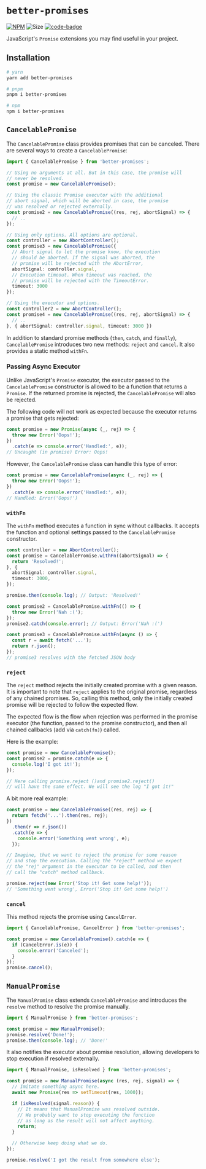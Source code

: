 # `better-promises`

[code-badge]: https://img.shields.io/badge/source-black?logo=github

[link]: https://github.com/heyqbnk/better-promises/tree/master

[npm-link]: https://npmjs.com/package/better-promises

[npm-badge]: https://img.shields.io/npm/v/better-promises?logo=npm

[size-badge]: https://img.shields.io/bundlephobia/minzip/better-promises

[![NPM][npm-badge]][npm-link]
![Size][size-badge]
[![code-badge]][link]

JavaScript's `Promise` extensions you may find useful in your project.

## Installation

```bash
# yarn
yarn add better-promises

# pnpm
pnpm i better-promises

# npm
npm i better-promises
```

## `CancelablePromise`

The `CancelablePromise` class provides promises that can be canceled. There are several ways to
create a `CancelablePromise`:

```ts
import { CancelablePromise } from 'better-promises';

// Using no arguments at all. But in this case, the promise will
// never be resolved. 
const promise = new CancelablePromise();

// Using the classic Promise executor with the additional
// abort signal, which will be aborted in case, the promise
// was resolved or rejected externally.
const promise2 = new CancelablePromise((res, rej, abortSignal) => {
  // ..
});

// Using only options. All options are optional.
const controller = new AbortController();
const promise3 = new CancelablePromise({
  // Abort signal to let the promise know, the execution
  // should be aborted. If the signal was aborted, the
  // promise will be rejected with the AbortError,
  abortSignal: controller.signal,
  // Execution timeout. When timeout was reached, the
  // promise will be rejected with the TimeoutError.
  timeout: 3000
});

// Using the executor and options.
const controller2 = new AbortController();
const promise4 = new CancelablePromise((res, rej, abortSignal) => {
  // ..
}, { abortSignal: controller.signal, timeout: 3000 })
```

In addition to standard promise methods (`then`, `catch`, and `finally`), `CancelablePromise`
introduces two new methods: `reject` and `cancel`. It also provides a static method `withFn`.

### Passing Async Executor

Unlike JavaScript's `Promise` executor, the executor passed to the `CancelablePromise` constructor
is allowed to be a function that returns a `Promise`. If the returned promise is rejected,
the `CancelablePromise` will also be rejected.

The following code will not work as expected because the executor returns a promise that gets
rejected:

```ts
const promise = new Promise(async (_, rej) => {
  throw new Error('Oops!');
})
  .catch(e => console.error('Handled:', e));
// Uncaught (in promise) Error: Oops!
```

However, the `CancelablePromise` class can handle this type of error:

```ts
const promise = new CancelablePromise(async (_, rej) => {
  throw new Error('Oops!');
})
  .catch(e => console.error('Handled:', e));
// Handled: Error('Oops!')
```

### `withFn`

The `withFn` method executes a function in sync without callbacks. It accepts the function and
optional settings passed to the `CancelablePromise` constructor.

```ts
const controller = new AbortController();
const promise = CancelablePromise.withFn((abortSignal) => {
  return 'Resolved!';
}, {
  abortSignal: controller.signal,
  timeout: 3000,
});

promise.then(console.log); // Output: 'Resolved!'

const promise2 = CancelablePromise.withFn(() => {
  throw new Error('Nah :(');
});
promise2.catch(console.error); // Output: Error('Nah :(')

const promise3 = CancelablePromise.withFn(async () => {
  const r = await fetch('...');
  return r.json();
});
// promise3 resolves with the fetched JSON body
```

### `reject`

The `reject` method rejects the initially created promise with a given reason. It is important to
note that `reject` applies to the original promise, regardless of any chained promises. So, calling
this method, only the initially created promise will be rejected to follow the expected flow.

The expected flow is the flow when rejection was performed in the promise executor (the function,
passed to the promise constructor), and then all chained callbacks (add via `catch(fn)`) called.

Here is the example:

```ts
const promise = new CancelablePromise();
const promise2 = promise.catch(e => {
  console.log('I got it!');
});

// Here calling promise.reject ()and promise2.reject()
// will have the same effect. We will see the log "I got it!"
```

A bit more real example:

```ts
const promise = new CancelablePromise((res, rej) => {
  return fetch('...').then(res, rej);
})
  .then(r => r.json())
  .catch(e => {
    console.error('Something went wrong', e);
  });

// Imagine, that we want to reject the promise for some reason
// and stop the execution. Calling the "reject" method we expect
// the "rej" argument in the executor to be called, and then
// call the "catch" method callback.

promise.reject(new Error('Stop it! Get some help!'));
// 'Something went wrong', Error('Stop it! Get some help!')
```

### `cancel`

This method rejects the promise using `CancelError`.

```ts
import { CancelablePromise, CancelError } from 'better-promises';

const promise = new CancelablePromise().catch(e => {
  if (CancelError.is(e)) {
    console.error('Canceled');
  }
});
promise.cancel();
```

## `ManualPromise`

The `ManualPromise` class extends `CancelablePromise` and introduces the `resolve` method to resolve
the promise manually.

```ts
import { ManualPromise } from 'better-promises';

const promise = new ManualPromise();
promise.resolve('Done!');
promise.then(console.log); // 'Done!'
```

It also notifies the executor about promise resolution, allowing developers to stop execution if
resolved externally.

```ts
import { ManualPromise, isResolved } from 'better-promises';

const promise = new ManualPromise(async (res, rej, signal) => {
  // Imitate something async here.
  await new Promise(res => setTimeout(res, 1000));

  if (isResolved(signal.reason)) {
    // It means that ManualPromise was resolved outside. 
    // We probably want to stop executing the function 
    // as long as the result will not affect anything.
    return;
  }

  // Otherwise keep doing what we do.
});

promise.resolve('I got the result from somewhere else');
```